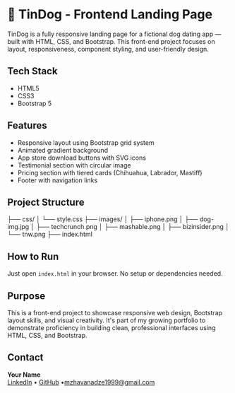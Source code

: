 # 🐾 TinDog - Frontend Landing Page

TinDog is a fully responsive landing page for a fictional dog dating app — built with HTML, CSS, and Bootstrap. This front-end project focuses on layout, responsiveness, component styling, and user-friendly design.

## Tech Stack

- HTML5  
- CSS3  
- Bootstrap 5

## Features

- Responsive layout using Bootstrap grid system  
- Animated gradient background  
- App store download buttons with SVG icons  
- Testimonial section with circular image  
- Pricing section with tiered cards (Chihuahua, Labrador, Mastiff)  
- Footer with navigation links  

## Project Structure
├── css/
│ └── style.css
├── images/
│ ├── iphone.png
│ ├── dog-img.jpg
│ ├── techcrunch.png
│ ├── mashable.png
│ ├── bizinsider.png
│ └── tnw.png
├── index.html

## How to Run

Just open `index.html` in your browser. No setup or dependencies needed.

## Purpose

This is a front-end project to showcase responsive web design, Bootstrap layout skills, and visual creativity. It's part of my growing portfolio to demonstrate proficiency in building clean, professional interfaces using HTML, CSS, and Bootstrap.

## Contact

**Your Name**  
[LinkedIn](https://www.linkedin.com/in/giorgi-mzhavanadze-398847222/) • [GitHub](https://github.com/Giorgi-G-M)     •mzhavanadze1999@gmail.com
